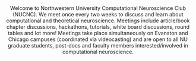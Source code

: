 <br>
<br>
<br>
<br>
<p align="center">
Welcome to Northwestern University Computational Neuroscience Club (NUCNC). We meet once every two weeks to discuss and learn about computational and theoretical neuroscience. Meetings include article/book chapter discussions, hackathons, tutorials, white board discussions, round tables and lot more! Meetings take place simultaneously on Evanston and Chicago campuses (coordinated via videocasting) and are open to all NU graduate students, post-docs and faculty members interested/involved in computational neuroscience. 
</p>

